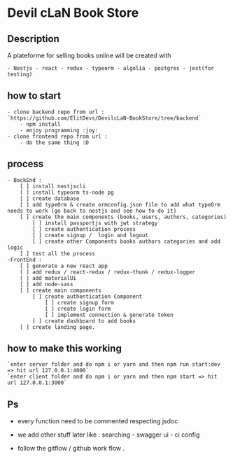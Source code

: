 # Devil cLaN Book Store

## Description

 A plateforme for selling books online will be created with 

    - Nestjs - react - redux - typeorm - algolia - postgres - jest(for testing)

## how to start 
    - clone backend repo from url : `https://github.com/ElitDevs/DevilcLaN-BookStore/tree/backend`
        - npm install 
        - enjoy programming :joy:
    - clone frontend repo from url :
        - do the same thing :D 
## process
    
    - BackEnd : 
        [ ] install nestjscli 
        [ ] install typeorm ts-node pg 
        [ ] create database 
        [ ] add typeOrm & create ormconfig.json file to add what typeOrm needs to work (go back to nestjs and see how to do it)
        [ ] create the main components (books, users, authors, categories) 
            [ ] install passportjs with jwt strategy
            [ ] create authentication process
            [ ] create signup /  login and logout 
            [ ] create other Components books authors categories and add logic
        [ ] test all the process     
    -FrontEnd :
        [ ] generate a new react app
        [ ] add redux / react-redux / redux-thunk / redux-logger 
        [ ] add materialUi
        [ ] add node-sass
        [ ] create main components
            [ ] create authentication Component 
                [ ] create signup form 
                [ ] create login form
                [ ] implement connection & generate token 
            [ ] create dashboard to add books 
        [ ] create landing page.

## how to make this working
    `enter server folder and do npm i or yarn and then npm run start:dev => hit url 127.0.0.1:4000`
    `enter client folder and do npm i or yarn and then npm start => hit url 127.0.0.1:3000`
    
## Ps
* every function need to be commented respecting jsdoc

 * we add other stuff later like : searching - swagger ui  - ci config 

 * follow the gitflow / github work flow .
 


